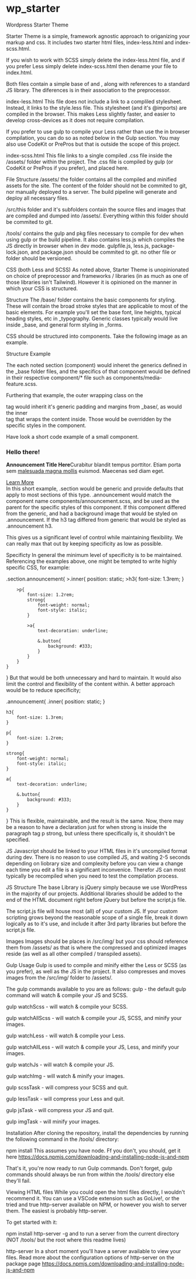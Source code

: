 # wp_starter
Wordpress Starter Theme

Starter Theme is a simple, framework agnostic approach to origanizing your markup and css. It includes two starter html files, index-less.html and index-scss.html.

If you wish to work with SCSS simply delete the index-less.html file, and if you prefer Less simply delete index-scss.html then dename your file to index.html.

Both files contain a simple base of <head> and <body>, along with references to a standard JS library. The diferences is in their association to the preprocessor.

index-less.html
This file does not include a link to a compliled stylesheet. Instead, it links to the style.less file. This stylesheet (and it's @imports) are compiled in the browser. This makes Less slightly faster, and easier to develop cross-devices as it does not require compilation.

If you prefer to use gulp to compile your Less rather than use the in browser compilation, you can do so as noted below in the Gulp section. You may also use CodeKit or PrePros but that is outside the scope of this project.

index-scss.html
This file links to a single compiled .css file inside the /assets/ folder within the project. The .css file is compiled by gulp (or CodeKit or PrePros if you prefer), and placed here.

File Structure
/assets/ the folder contains all the compiled and minified assets for the site. The content of the folder should not be commited to git, nor manually deployed to a server. The build pipeline will generate and deploy all necessary files.

/src/this folder and it's subfolders contain the source files and images that are compiled and dumped into /assets/. Everything within this folder should be commited to git.

/tools/ contains the gulp and pkg files necessary to compile for dev when using gulp or the build pipeline. It also contains less.js which compiles the JS directly in browser when in dev mode. gulpfile.js, less.js, package-lock.json, and package.json should be commited to git. no other file or folder should be versioned.

CSS (both Less and SCSS)
As noted above, Starter Theme is unopinionated on choice of preprocessor and frameworks / libraries (in as much as one of those libraries isn't Tailwind). However it is opinioned on the manner in which your CSS is structured.

Structure
The /base/ folder contains the basic components for styling. These will contain the broad stroke styles that are applicable to most of the basic elements. For example you'll set the base font, line heights, typical heading styles, etc in _typography. Generic classes typically would live inside _base, and general form styling in _forms.

CSS should be structured into components. Take the following image as an example.

Structure Example

The each noted section (component) would inheret the generics defined in the _base folder files, and the specifics of that component would be defined in their respective component/* file such as components/media-feature.scss.

Furthering that example, the outer wrapping class on the <section> tag would inherit it's generic padding and margins from _base/, as would the inner <div> tag that wraps the content inside. Those would be overridden by the specific styles in the component.

Have look a short code example of a small component.

<section class="section announcement">
	<div class="inner">
		<h3>Hello there!</h3>
		<p><strong>Announcement Title Here</strong>Curabitur blandit tempus porttitor. Etiam porta sem <a href="#">malesuada magna mollis</a> euismod. Maecenas sed diam eget. </p>
		<a href="#" class="button">Learn More</a>
	</div>
</section>
In this short example, .section would be generic and provide defaults that apply to most sections of this type. .announcement would match the component name components/announcement.scss, and be used as the parent for the specific styles of this component. If this component differed from the generic, and had a background image that would be styled on .announcement. If the h3 tag differed from generic that would be styled as .announcement h3.

This gives us a significant level of control while maintaining flexibility. We can really max that out by keeping specificity as low as possible.

Specificty
In general the minimum level of specificity is to be maintained. Referencing the examples above, one might be tempted to write highly specific CSS, for example:

.section.announcement{
	>.inner{
		position: static;
		>h3{
			font-size: 1.3rem;
		}

		>p{
			font-size: 1.2rem;
			strong{
				font-weight: normal;
				font-style: italic;
			}

			>a{
				text-decoration: underline;

				&.button{
					background: #333;
				}
			}
		}
	}
}
But that would be both unnecessary and hard to maintain. It would also limit the control and flexibility of the content within. A better approach would be to reduce specificity;

.announcement{
	.inner{
		position: static;
	}
	
	h3{
		font-size: 1.3rem;
	}

	p{
		font-size: 1.2rem;
	}

	strong{
		font-weight: normal;
		font-style: italic;
	}

	a{
		text-decoration: underline;

		&.button{
			background: #333;
		}
	}
}
This is flexible, maintainable, and the result is the same. Now, there may be a reason to have a declaration just for when strong is inside the paragraph tag p strong, but unless there specifically is, it shouldn't be specified.

JS
Javascript should be linked to your HTML files in it's uncompiled format during dev. There is no reason to use compiled JS, and waiting 2-5 seconds depending on liobrary size and complexity before you can view a change each time you edit a file is a significant inconvenice. Therefor JS can most typically be recompiled when you need to test the compilation process.

JS Structure
The base Library is jQuery simply because we use WordPress in the majority of our projects. Additional libraries should be added to the end of the HTML document right before jQuery but before the script.js file.

The script.js file will house most (all) of your custom JS. If your custom scripting grows beyond the reasonable scope of a single file, break it down logically as to it's use, and include it after 3rd party libraries but before the script.js file.

Images
Images should be places in /src/img/ but your css should reference them from /assets/ as that is where the compressed and optimized images reside (as well as all other compiled / transpiled assets).

Gulp Usage
Gulp is used to compile and minify either the Less or SCSS (as you prefer), as well as the JS in the project. It also compresses and moves images from the /src/img/ folder to /assets/.

The gulp commands available to you are as follows: gulp - the default gulp command will watch & compile your JS and SCSS.

gulp watchScss - will watch & compile your SCSS.

gulp watchAllScss - will watch & compile your JS, SCSS, and minify your images.

gulp watchLess - will watch & compile your Less.

gulp watchAllLess - will watch & compile your JS, Less, and minify your images.

gulp watchJs - will watch & compile your JS.

gulp watchImg - will watch & minify your images.

gulp scssTask - will compress your SCSS and quit.

gulp lessTask - will compress your Less and quit.

gulp jsTask - will compress your JS and quit.

gulp imgTask - will minify your images.

Installation
After cloning the repository, install the dependencies by running the following command in the /tools/ directory:

npm install
This assumes you have node. Ff you don't, you should, get it here https://docs.npmjs.com/downloading-and-installing-node-js-and-npm

That's it, you're now ready to run Gulp commands. Don't forget, gulp commands should always be run from within the /tools/ directory else they'll fail.

Viewing HTML files
While you could open the html files directly, I wouldn't recommend it. You can use a VSCode extension such as GoLive!, or the tried and true http-server available on NPM, or however you wish to server them. The easiest is probably http-server.

To get started with it:

npm install http-server -g
and to run a server from the current directory (NOT /tools/ but the root where this readme lives)

http-server
In a short moment you'll have a server available to view your files. Read more about the configuration options of http-server on the package page https://docs.npmjs.com/downloading-and-installing-node-js-and-npm
